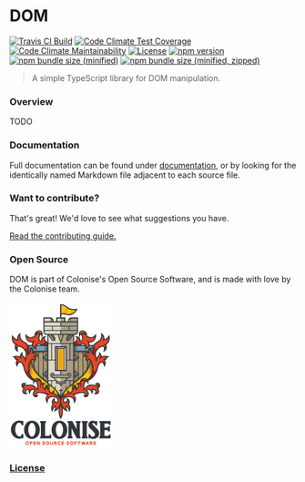# DOM

[![Travis CI Build][travis-ci-badge]][travis-ci-url]
[![Code Climate Test Coverage][code-climate-coverage-badge]][code-climate-coverage-url]
[![Code Climate Maintainability][code-climate-maintainability-badge]][code-climate-maintainability-url]
[![License][license-badge]][license-url]
[![npm version][npm-version-badge]][npm-version-url]
[![npm bundle size \(minified\)][npm-minified-badge]][npm-minified-url]
[![npm bundle size \(minified, zipped\)][npm-minified-minzipped-badge]][npm-minified-minzipped-url]

> A simple TypeScript library for DOM manipulation.

### Overview

TODO

### Documentation

Full documentation can be found under [documentation][documentation-url], or by looking for the identically named Markdown file adjacent to each source file.

### Want to contribute?

That's great! We'd love to see what suggestions you have.

[Read the contributing guide.][contributing-url]

### Open Source

DOM is part of Colonise's Open Source Software, and is made with love by the Colonise team.

[![Colonise Logo][colonise-logo]][colonise-url]

### [License][license-url]

[documentation-url]: /documentation/README.md
[contributing-url]: /CONTRIBUTING.md

[colonise-logo]: /documentation/assets/colonise256.png
[colonise-url]: https://colonise.org/

[travis-ci-badge]: https://img.shields.io/travis/Colonise/DOM.svg
[travis-ci-url]: https://travis-ci.com/Colonise/DOM

[code-climate-coverage-badge]: https://img.shields.io/codeclimate/coverage/Colonise/DOM.svg
[code-climate-coverage-url]: https://codeclimate.com/github/Colonise/DOM

[code-climate-maintainability-badge]: https://img.shields.io/codeclimate/maintainability-percentage/Colonise/DOM.svg
[code-climate-maintainability-url]: https://codeclimate.com/github/Colonise/DOM

[license-badge]: https://img.shields.io/github/license/Colonise/DOM.svg
[license-url]: https://github.com/Colonise/DOM/blob/master/LICENSE

[npm-version-badge]: https://img.shields.io/npm/v/@colonise/dom.svg
[npm-version-url]: https://www.npmjs.com/package/@colonise/dom

[npm-minified-badge]: https://img.shields.io/bundlephobia/min/@colonise/dom.svg
[npm-minified-url]: https://bundlephobia.com/result?p=@colonise/dom

[npm-minified-minzipped-badge]: https://img.shields.io/bundlephobia/minzip/@colonise/dom.svg
[npm-minified-minzipped-url]: https://bundlephobia.com/result?p=@colonise/dom
